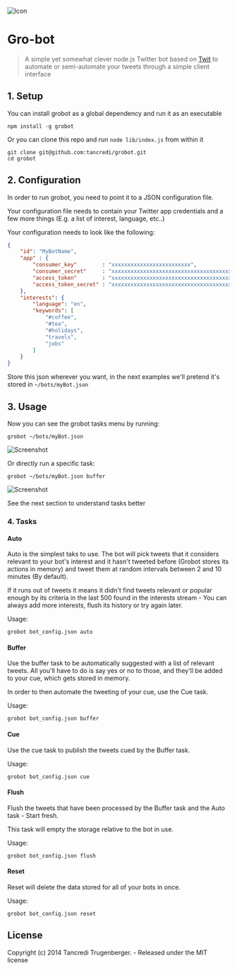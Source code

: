![Icon](http://www.imageupload.co.uk/images/2015/04/29/icon.png)

# Gro-bot

> A simple yet somewhat clever node.js Twitter bot based on [Twit](https://github.com/ttezel/twit) to automate or semi-automate your tweets through a simple client interface

## 1. Setup

You can install grobot as a global dependency and run it as an executable

    npm install -g grobot

Or you can clone this repo and run `node lib/index.js` from within it

    git clone git@github.com:tancredi/grobot.git
    cd grobot 

## 2. Configuration

In order to run grobot, you need to point it to a JSON configuration file.

Your configuration file needs to contain your Twitter app credentials and a few more things (E.g. a list of interest, language, etc..)

Your configuration needs to look like the following:

```json
{
    "id": "MyBotName",
    "app" : {
        "consumer_key"        : "xxxxxxxxxxxxxxxxxxxxxxxxx",
        "consumer_secret"     : "xxxxxxxxxxxxxxxxxxxxxxxxxxxxxxxxxxxxxxxxxxxxxxxxxx",
        "access_token"        : "xxxxxxxxxxxxxxxxxxxxxxxxxxxxxxxxxxxxxxxxxxxxxxxxxx",
        "access_token_secret" : "xxxxxxxxxxxxxxxxxxxxxxxxxxxxxxxxxxxxxxxxxxxxx"
    },
    "interests": {
        "language": "en",
        "keywords": [
            "#coffee",
            "#tea",
            "#holidays",
            "travels",
            "jobs"
        ]
    }
}
```

Store this json wherever you want, in the next examples we'll pretend it's stored in `~/bots/myBot.json`

## 3. Usage

Now you can see the grobot tasks menu by running:

    grobot ~/bots/myBot.json

![Screenshot](http://www.imageupload.co.uk/images/2015/04/29/screen-1.png)

Or directly run a specific task:

    grobot ~/bots/myBot.json buffer

![Screenshot](http://www.imageupload.co.uk/images/2015/04/29/screen-2.png)

See the next section to understand tasks better

### 4. Tasks

#### Auto

Auto is the simplest taks to use.
The bot will pick tweets that it considers relevant to your bot's interest and it hasn't tweeted before (Grobot stores its actions in memory) and tweet them at random intervals between 2 and 10 minutes (By default).

If it runs out of tweets it means it didn't find tweets relevant or popular enough by its criteria in the last 500 found in the interests stream - You can always add more interests, flush its history or try again later.

Usage:

    grobot bot_config.json auto

#### Buffer

Use the buffer task to be automatically suggested with a list of relevant tweets. All you'll have to do is say yes or no to those, and they'll be added to your cue, which gets stored in memory.

In order to then automate the tweeting of your cue, use the Cue task.

Usage:

    grobot bot_config.json buffer

#### Cue

Use the cue task to publish the tweets cued by the Buffer task.

Usage:

    grobot bot_config.json cue

#### Flush

Flush the tweets that have been processed by the Buffer task and the Auto task - Start fresh.

This task will empty the storage relative to the bot in use.

Usage:

    grobot bot_config.json flush

#### Reset

Reset will delete the data stored for all of your bots in once.

Usage:

    grobot bot_config.json reset

## License

Copyright (c) 2014 Tancredi Trugenberger. - Released under the MIT license